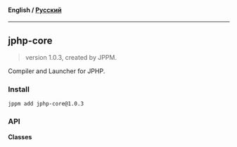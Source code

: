 #### **English** / [Русский](README.ru.md)

---

## jphp-core
> version 1.0.3, created by JPPM.

Compiler and Launcher for JPHP.

### Install
```
jppm add jphp-core@1.0.3
```

### API
**Classes**